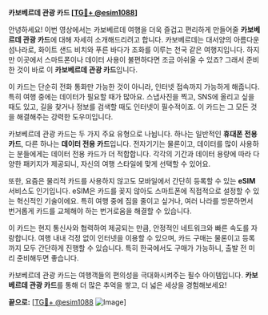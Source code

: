 **카보베르데 관광 카드 [[TG💪+ @esim1088](https://t.me/s/esim1088)]**

안녕하세요! 이번 영상에서는 카보베르데 여행을 더욱 즐겁고 편리하게 만들어줄 **카보베르데 관광 카드**에 대해 자세히 소개해드리려고 합니다. 카보베르데는 대서양의 아름다운 섬나라로, 화이트 샌드 비치와 푸른 바다가 조화를 이루는 천국 같은 여행지입니다. 하지만 이곳에서 스마트폰이나 데이터 사용이 불편하다면 조금 아쉬울 수 있죠? 그래서 준비한 것이 바로 이 **카보베르데 관광 카드**입니다.

이 카드는 단순히 전화 통화만 가능한 것이 아니라, 인터넷 접속까지 가능하게 해줍니다. 특히 여행 중에는 데이터가 필요할 때가 많아요. 스냅사진을 찍고, SNS에 올리고 싶을 때도 있고, 길을 찾거나 정보를 검색할 때도 인터넷이 필수적이죠. 이 카드는 그 모든 것을 해결해주는 강력한 도우미입니다.

카보베르데 관광 카드는 두 가지 주요 유형으로 나뉩니다. 하나는 일반적인 **휴대폰 전용 카드**, 다른 하나는 **데이터 전용 카드**입니다. 전자기기는 물론이고, 데이터를 많이 사용하는 분들에게는 데이터 전용 카드가 더 적합합니다. 각각의 기간과 데이터 용량에 따라 다양한 패키지가 제공되니, 자신의 여행 스타일에 맞게 선택할 수 있어요.

또한, 요즘은 물리적 카드를 사용하지 않고도 모바일에서 간단히 등록할 수 있는 **eSIM** 서비스도 인기입니다. eSIM은 카드를 꽂지 않아도 스마트폰에 직접적으로 설정할 수 있는 혁신적인 기술이에요. 특히 여행 중에 짐을 줄이고 싶거나, 여러 나라를 방문하면서 번거롭게 카드를 교체해야 하는 번거로움을 해결할 수 있습니다.

이 카드는 현지 통신사와 협력하여 제공되는 만큼, 안정적인 네트워크와 빠른 속도를 자랑합니다. 여행 내내 걱정 없이 인터넷을 이용할 수 있으며, 카드 구매는 물론이고 등록까지 모두 간단하게 진행할 수 있습니다. 특히 한국에서도 구매가 가능하니, 출발 전 미리 준비해두면 좋습니다.

카보베르데 관광 카드는 여행객들의 편의성을 극대화시켜주는 필수 아이템입니다. **카보베르데 관광 카드**를 통해 더 많은 추억을 쌓고, 더 넓은 세상을 경험해보세요!

**끝으로:** [[TG💪+ @esim1088](https://t.me/s/esim1088) ![Image](https://i.postimg.cc/Y0z9fWf4/image.png)]